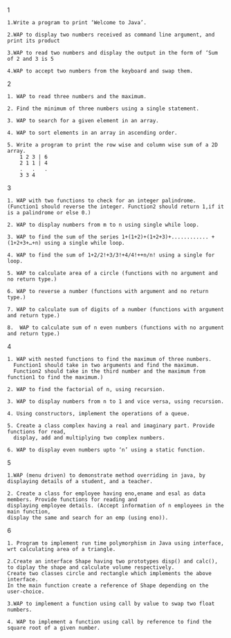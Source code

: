 1

    1.Write a program to print ‘Welcome to Java’.

    2.WAP to display two numbers received as command line argument, and print its product

    3.WAP to read two numbers and display the output in the form of ‘Sum of 2 and 3 is 5

    4.WAP to accept two numbers from the keyboard and swap them.

2

    1. WAP to read three numbers and the maximum.

    2. Find the minimum of three numbers using a single statement.

    3. WAP to search for a given element in an array.

    4. WAP to sort elements in an array in ascending order.

    5. Write a program to print the row wise and column wise sum of a 2D array.
        1 2 3 | 6
        2 1 1 | 4
        .   .   .
        3 3 4


3
 
    1. WAP with two functions to check for an integer palindrome. 
    (Function1 should reverse the integer. Function2 should return 1,if it is a palindrome or else 0.)

    2. WAP to display numbers from m to n using single while loop.

    3. WAP to find the sum of the series 1+(1+2)+(1+2+3)+............ +(1+2+3+…+n) using a single while loop.

    4. WAP to find the sum of 1+2/2!+3/3!+4/4!++n/n! using a single for loop.
   
    5. WAP to calculate area of a circle (functions with no argument and no return type.)
   
    6. WAP to reverse a number (functions with argument and no return type.)

    7. WAP to calculate sum of digits of a number (functions with argument and return type.)

    8.  WAP to calculate sum of n even numbers (functions with no argument and return type.)


4
 
    1. WAP with nested functions to find the maximum of three numbers. 
      Function1 should take in two arguments and find the maximum.
      Function2 should take in the third number and the maximum from function1 to find the maximum.)

    2. WAP to find the factorial of n, using recursion.

    3. WAP to display numbers from n to 1 and vice versa, using recursion.

    4. Using constructors, implement the operations of a queue.

    5. Create a class complex having a real and imaginary part. Provide functions for read,
      display, add and multiplying two complex numbers.

    6. WAP to display even numbers upto ‘n’ using a static function.

 

5

    1.WAP (menu driven) to demonstrate method overriding in java, by displaying details of a student, and a teacher.

    2. Create a class for employee having eno,ename and esal as data members. Provide functions for reading and 
    displaying employee details. (Accept information of n employees in the main function, 
    display the same and search for an emp (using eno)).

 

6


    1. Program to implement run time polymorphism in Java using interface, wrt calculating area of a triangle.

    2.Create an interface Shape having two prototypes disp() and calc(),
    to diplay the shape and calculate volume respectively.
    Create two classes circle and rectangle which implements the above interface. 
    In the main function create a reference of Shape depending on the user-choice.

    3.WAP to implement a function using call by value to swap two float numbers.

    4. WAP to implement a function using call by reference to find the square root of a given number.

 

